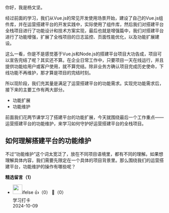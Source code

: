 你好，我是杨文坚。

经过前面的学习，我们从Vue.js的常见开发使用场景开始，建设了自己的Vue.js组件库，并在运营搭建平台的开发实践中，实际使用了组件库，然后我们对搭建平台全栈项目进行了功能设计和技术方案实现，最后也就是增强篇中，我们对搭建平台进行了功能增强，扩展了全栈项目的日志监控、页面性能优化，以及功能扩展建设。

这么一看，你是不是感觉基于Vue.js和Node.js的搭建平台项目大功告成，项目可以宣告完结了呢？其实还不算。在企业日常工作中，只要项目一天在线运行，并且提供功能给用户或客户使用，就不算完结。除非业务方确认项目完成历史使命，下线功能不再维护，那才算是项目的完结时刻。

所以现阶段，我们充其量是满足了运营搭建平台的功能需求。实现完功能需求后，接下来的主要工作有两大部分。

- 功能扩展
- 功能维护

前面我们花两节课学习了搭建平台的功能扩展，今天就围绕最后一个工作重点——运营搭建平台的功能维护，来学习如何守护好运营搭建平台的全栈项目。

## 如何理解搭建平台的功能维护

不过“功能维护”这个词太宽泛了，放在不同项目语境里，都有不同的理解。如果想理解具体内容，我们需要先限定在一个具体的项目背景里。那么围绕我们的运营搭建平台，功能维护的操作有哪些呢？
<div><strong>精选留言（1）</strong></div><ul>
<li><img src="https://static001.geekbang.org/account/avatar/00/26/eb/d7/90391376.jpg" width="30px"><span>ifelse</span> 👍（0） 💬（0）<div>学习打卡</div>2024-10-09</li><br/>
</ul>